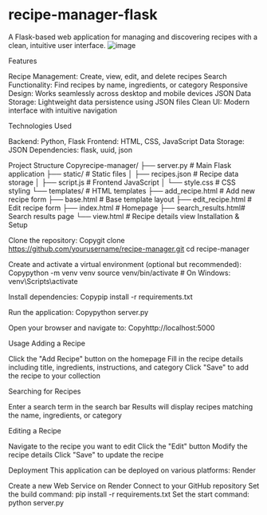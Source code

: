# recipe-manager-flask

A Flask-based web application for managing and discovering recipes with a clean, intuitive user interface.
![image](https://github.com/user-attachments/assets/b36d1bd5-bf13-4548-8b47-6d6f509522bc)

Features

Recipe Management: Create, view, edit, and delete recipes
Search Functionality: Find recipes by name, ingredients, or category
Responsive Design: Works seamlessly across desktop and mobile devices
JSON Data Storage: Lightweight data persistence using JSON files
Clean UI: Modern interface with intuitive navigation

Technologies Used

Backend: Python, Flask
Frontend: HTML, CSS, JavaScript
Data Storage: JSON
Dependencies: flask, uuid, json

Project Structure
Copyrecipe-manager/
├── server.py              # Main Flask application
├── static/                # Static files
│   ├── recipes.json       # Recipe data storage
│   ├── script.js          # Frontend JavaScript
│   └── style.css          # CSS styling
└── templates/             # HTML templates
    ├── add_recipe.html    # Add new recipe form
    ├── base.html          # Base template layout
    ├── edit_recipe.html   # Edit recipe form
    ├── index.html         # Homepage
    ├── search_results.html# Search results page
    └── view.html          # Recipe details view
Installation & Setup

Clone the repository:
Copygit clone https://github.com/yourusername/recipe-manager.git
cd recipe-manager

Create and activate a virtual environment (optional but recommended):
Copypython -m venv venv
source venv/bin/activate  # On Windows: venv\Scripts\activate

Install dependencies:
Copypip install -r requirements.txt

Run the application:
Copypython server.py

Open your browser and navigate to:
Copyhttp://localhost:5000


Usage
Adding a Recipe

Click the "Add Recipe" button on the homepage
Fill in the recipe details including title, ingredients, instructions, and category
Click "Save" to add the recipe to your collection

Searching for Recipes

Enter a search term in the search bar
Results will display recipes matching the name, ingredients, or category

Editing a Recipe

Navigate to the recipe you want to edit
Click the "Edit" button
Modify the recipe details
Click "Save" to update the recipe

Deployment
This application can be deployed on various platforms:
Render

Create a new Web Service on Render
Connect to your GitHub repository
Set the build command: pip install -r requirements.txt
Set the start command: python server.py
